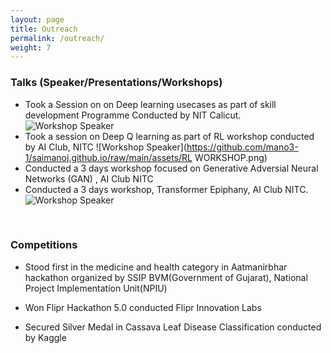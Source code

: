 ```yaml
---
layout: page
title: Outreach
permalink: /outreach/
weight: 7
---
```


### Talks (Speaker/Presentations/Workshops) <br>
- Took a Session on on Deep learning usecases as part of skill development Programme Conducted by NIT Calicut.
![Workshop Speaker](https://github.com/mano3-1/saimanoj.github.io/raw/main/assets/skill_dev_nitc.jpg)
- Took a session on Deep Q learning as part of RL workshop conducted by AI Club, NITC
![Workshop Speaker](https://github.com/mano3-1/saimanoj.github.io/raw/main/assets/RL WORKSHOP.png)
- Conducted a 3 days workshop focused on Generative Adversial Neural Networks (GAN) , AI Club NITC
- Conducted a 3 days workshop, Transformer Epiphany, AI Club NITC.
![Workshop Speaker](https://github.com/mano3-1/saimanoj.github.io/raw/main/assets/AI_GANG.jpg)
<br>

### Competitions <br>
 -  Stood first in the medicine and health category in Aatmanirbhar hackathon organized by SSIP BVM(Government of Gujarat), National Project Implementation Unit(NPIU)

- Won Flipr Hackathon 5.0 conducted Flipr Innovation Labs

- Secured Silver Medal in Cassava Leaf Disease Classification conducted by Kaggle
<br>
 
